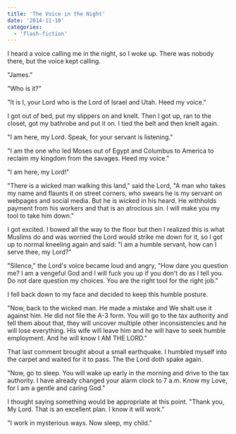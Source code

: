 ```yaml
---
title: 'The Voice in the Night'
date: '2014-11-10'
categories:
  - 'flash-fiction'
---
```


I heard a voice calling me in the night, so I woke up. There was nobody there,
but the voice kept calling.

"James."

"Who is it?"

"It is I, your Lord who is the Lord of Israel and Utah. Heed my voice."

I got out of bed, put my slippers on and knelt. Then I got up, ran to the
closet, got my bathrobe and put it on. I tied the belt and then knelt again.

"I am here, my Lord. Speak, for your servant is listening."

"I am the one who led Moses out of Egypt and Columbus to America to reclaim my
kingdom from the savages. Heed my voice."

"I am here, my Lord!"

"There is a wicked man walking this land," said the Lord, "A man who takes my
name and flaunts it on street corners, who swears he is my servant on webpages
and social media. But he is wicked in his heard. He withholds payment from his
workers and that is an atrocious sin. I will make you my tool to take him down."

I got excited. I bowed all the way to the floor but then I realized this is what
Muslims do and was worried the Lord would strike me down for it, so I got up to
normal kneeling again and said: "I am a humble servant, how can I serve thee, my
Lord?"

"Silence," the Lord's voice became loud and angry, "How dare you question me? I
am a vengeful God and I will fuck you up if you don't do as I tell you. Do not
dare question my choices. You are the right tool for the right job."

I fell back down to my face and decided to keep this humble posture.

"Now, back to the wicked man. He made a mistake and We shalt use it against him.
He did not file the A-3 form. You will go to the tax authority and tell them
about that, they will uncover multiple other inconsistencies and he will lose
everything. His wife will leave him and he will have to seek humble employment.
And he will know I AM THE LORD."

That last comment brought about a small earthquake. I humbled myself into the
carpet and waited for it to pass. The the Lord doth spake again.

"Now, go to sleep. You will wake up early in the morning and drive to the tax
authority. I have already changed your alarm clock to 7 a.m. Know my Love, for I
am a gentle and caring God."

I thought saying something would be appropriate at this point. "Thank you, My
Lord. That is an excellent plan. I know it will work."

"I work in mysterious ways. Now sleep, my child."
